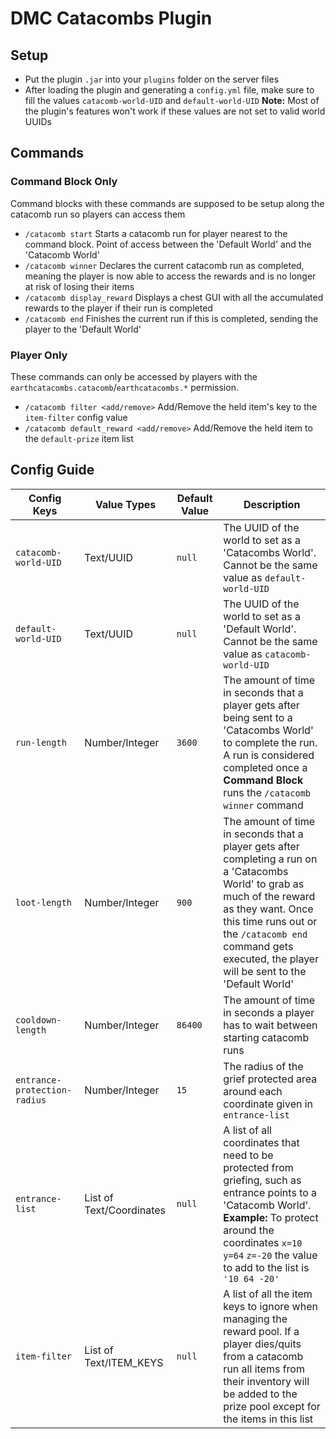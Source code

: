 # DMC Catacombs Plugin

## Setup

- Put the plugin `.jar` into your `plugins` folder on the server files
- After loading the plugin and generating a `config.yml` file, make sure to fill the values `catacomb-world-UID` and `default-world-UID`
  **Note:** Most of the plugin's features won't work if these values are not set to valid world UUIDs

## Commands

### Command Block Only

Command blocks with these commands are supposed to be setup along the catacomb run so players can access them

- `/catacomb start` Starts a catacomb run for player nearest to the command block. Point of access between the 'Default World' and the 'Catacomb World'
- `/catacomb winner` Declares the current catacomb run as completed, meaning the player is now able to access the rewards and is no longer at risk of losing their items
- `/catacomb display_reward` Displays a chest GUI with all the accumulated rewards to the player if their run is completed
- `/catacomb end` Finishes the current run if this is completed, sending the player to the 'Default World'

### Player Only

These commands can only be accessed by players with the `earthcatacombs.catacomb`/`earthcatacombs.*` permission.

- `/catacomb filter <add/remove>` Add/Remove the held item's key to the `item-filter` config value
- `/catacomb default_reward <add/remove>` Add/Remove the held item to the `default-prize` item list

## Config Guide

| Config Keys                  | Value Types              | Default Value | Description                                                                                                                                                                                                                                                     |
| ---------------------------- | ------------------------ | ------------- | --------------------------------------------------------------------------------------------------------------------------------------------------------------------------------------------------------------------------------------------------------------- |
| `catacomb-world-UID`         | Text/UUID                | `null`        | The UUID of the world to set as a 'Catacombs World'. Cannot be the same value as `default-world-UID`                                                                                                                                                            |
| `default-world-UID`          | Text/UUID                | `null`        | The UUID of the world to set as a 'Default World'. Cannot be the same value as `catacomb-world-UID`                                                                                                                                                             |
| `run-length`                 | Number/Integer           | `3600`        | The amount of time in seconds that a player gets after being sent to a 'Catacombs World' to complete the run. A run is considered completed once a **Command Block** runs the `/catacomb winner` command                                                        |
| `loot-length`                | Number/Integer           | `900`         | The amount of time in seconds that a player gets after completing a run on a 'Catacombs World' to grab as much of the reward as they want. Once this time runs out or the `/catacomb end` command gets executed, the player will be sent to the 'Default World' |
| `cooldown-length`            | Number/Integer           | `86400`       | The amount of time in seconds a player has to wait between starting catacomb runs                                                                                                                                                                               |
| `entrance-protection-radius` | Number/Integer           | `15`          | The radius of the grief protected area around each coordinate given in `entrance-list`                                                                                                                                                                          |
| `entrance-list`              | List of Text/Coordinates | `null`        | A list of all coordinates that need to be protected from griefing, such as entrance points to a 'Catacomb World'. **Example:** To protect around the coordinates `x=10` `y=64` `z=-20` the value to add to the list is `'10 64 -20'`                            |
| `item-filter`                | List of Text/ITEM_KEYS   | `null`        | A list of all the item keys to ignore when managing the reward pool. If a player dies/quits from a catacomb run all items from their inventory will be added to the prize pool except for the items in this list                                                |
